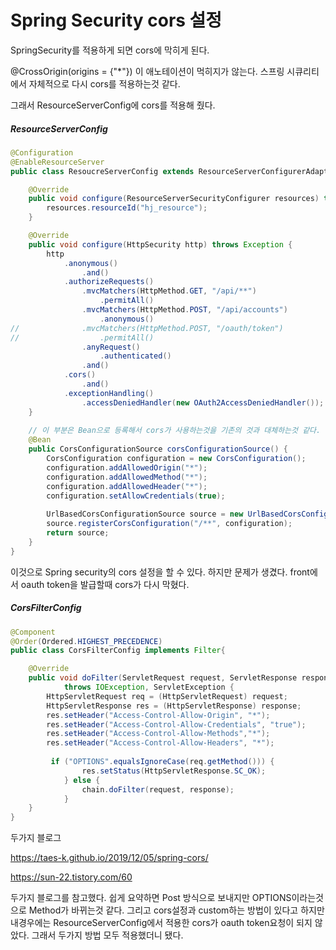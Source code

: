 # Spring Security cors 설정

SpringSecurity를 적용하게 되면 cors에 막히게 된다. 

@CrossOrigin(origins = {"*"}) 이 애노테이션이 먹히지가 않는다. 스프링 시큐리티에서 자체적으로 다시 cors를 적용하는것 같다.



그래서 ResourceServerConfig에 cors를 적용해 줬다.

##### ResourceServerConfig

```java
@Configuration
@EnableResourceServer
public class ResoucreServerConfig extends ResourceServerConfigurerAdapter {

	@Override
	public void configure(ResourceServerSecurityConfigurer resources) throws Exception {
		resources.resourceId("hj_resource");
	}

	@Override
	public void configure(HttpSecurity http) throws Exception {
		http
			.anonymous()
				.and()
			.authorizeRequests()
				.mvcMatchers(HttpMethod.GET, "/api/**")
					.permitAll()
				.mvcMatchers(HttpMethod.POST, "/api/accounts")
					.anonymous()
//				.mvcMatchers(HttpMethod.POST, "/oauth/token")
//					.permitAll()
				.anyRequest()
					.authenticated()
				.and()
			.cors()
				.and()
			.exceptionHandling()
				.accessDeniedHandler(new OAuth2AccessDeniedHandler());
	}
	
	// 이 부분은 Bean으로 등록해서 cors가 사용하는것을 기존의 것과 대체하는것 같다.
	@Bean
	public CorsConfigurationSource corsConfigurationSource() {
		CorsConfiguration configuration = new CorsConfiguration();
	    configuration.addAllowedOrigin("*");
	    configuration.addAllowedMethod("*");
	    configuration.addAllowedHeader("*");
	    configuration.setAllowCredentials(true);
	       
	    UrlBasedCorsConfigurationSource source = new UrlBasedCorsConfigurationSource();
	    source.registerCorsConfiguration("/**", configuration);
	    return source;
	}
}
```



이것으로 Spring security의 cors 설정을 할 수 있다. 하지만 문제가 생겼다. front에서 oauth token을 발급할때 cors가 다시 막혔다.



##### CorsFilterConfig

```java
@Component
@Order(Ordered.HIGHEST_PRECEDENCE)
public class CorsFilterConfig implements Filter{

	@Override
	public void doFilter(ServletRequest request, ServletResponse response, FilterChain chain)
			throws IOException, ServletException {
		HttpServletRequest req = (HttpServletRequest) request;
		HttpServletResponse res = (HttpServletResponse) response;
		res.setHeader("Access-Control-Allow-Origin", "*");
		res.setHeader("Access-Control-Allow-Credentials", "true");
		res.setHeader("Access-Control-Allow-Methods","*");
		res.setHeader("Access-Control-Allow-Headers", "*");
		
		 if ("OPTIONS".equalsIgnoreCase(req.getMethod())) {
	            res.setStatus(HttpServletResponse.SC_OK);
	        } else {
	            chain.doFilter(request, response);
	        }
	}
}

```

두가지 블로그

https://taes-k.github.io/2019/12/05/spring-cors/

https://sun-22.tistory.com/60



두가지 블로그를 참고했다. 쉽게 요약하면  Post 방식으로 보내지만 OPTIONS이라는것으로 Method가 바뀌는것 같다.  그리고 cors설정과 custom하는 방법이 있다고 하지만 내경우에는 ResourceServerConfig에서 적용한 cors가 oauth token요청이 되지 않았다. 그래서 두가지 방법 모두 적용했더니 됐다.



